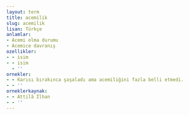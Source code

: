 ```yaml
---
layout: term
title: acemilik
slug: acemilik
lisan: Türkçe
anlamlar:
- Acemi olma durumu
- Acemice davranış
ozellikler:
- - isim
- - isim
  - ''
ornekler:
- - Karısı bırakınca şaşaladı ama acemiliğini fazla belli etmedi.
- - ''
orneklerkaynak:
- - Attilâ İlhan
- - ''
---
```


